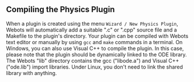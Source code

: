 ## Compiling the Physics Plugin

When a plugin is created using the menu `Wizard / New Physics Plugin`, Webots will automatically add a suitable ".c" or ".cpp" source file and a Makefile to the plugin's directory.
Your plugin can be compiled with Webots text editor or manually by using `gcc` and `make` commands in a terminal.
On Windows, you can also use Visual C++ to compile the plugin.
In this case, please note that the plugin should be dynamically linked to the ODE library.
The Webots "lib" directory contains the gcc ("libode.a") and Visual C++ ("ode.lib") import libraries.
Under Linux, you don't need to link the shared library with anything.
